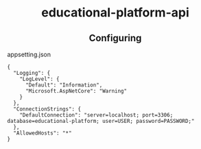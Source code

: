 <h1 align='center'>educational-platform-api</h1>

<h2 align='center'>Configuring</h2>

appsetting.json
```
{
  "Logging": {
    "LogLevel": {
      "Default": "Information",
      "Microsoft.AspNetCore": "Warning"
    }
  },
  "ConnectionStrings": {
    "DefaultConnection": "server=localhost; port=3306; database=educational-platform; user=USER; password=PASSWORD;"
  },
  "AllowedHosts": "*"
}
```
